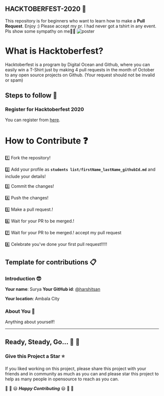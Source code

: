 
## HACKTOBERFEST-2020 :rocket:
This repository is for beginners who want to learn how to make a **Pull Request**. Enjoy :)
Please accept my pr. I had never got a tshirt in any event. Pls show some sympathy on me🙏🙏
 ![poster](https://github.com/harshitsan/hacktoberfest-2019/blob/master/hacktoberfest2019.png)


# What is Hacktoberfest?
Hacktoberfest is a program by Digital Ocean and Github, where you can easily win a T-Shirt just by making 4 pull requests in the month of October to any open source projects on Github. (Your request should not be invalid or spam)

## Steps to follow :scroll:

### Register for Hacktoberfest 2020
You can register from [here](https://hacktoberfest.digitalocean.com).

# How to Contribute :question:

:one: Fork the repository!

:two: Add your profile as **`students list/firstName_lastName_githubId.md`** and include your details!

:three: Commit the changes!

:four: Push the changes!

:five: Make a pull request.!

:six: Wait for your PR to be merged.!

:seven: Wait for your PR to be merged.!  accept my pull request

:eight: Celebrate  you've done your first pull request!!!!!



## Template for contributions :clipboard:

### Introduction :sunglasses:

**Your name**: Surya
**Your GitHub id**: [@harshitsan](https://github.com/harshitsan)

**Your location**: Ambala City

### About You :boy:

Anything about yourself!

___

## Ready, Steady, Go... :turtle: :rabbit2:
### Give this Project a Star :star:

If you liked working on this project, please share this project with your friends and in community as much 
as you can and please  star this project to help as many people in opensource to reach as you can.

:tada: :confetti_ball: :smiley: _**Happy Contributing**_ :smiley: :confetti_ball: :tada:
